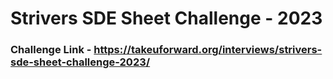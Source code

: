 # Strivers SDE Sheet Challenge - 2023

### Challenge Link - https://takeuforward.org/interviews/strivers-sde-sheet-challenge-2023/
